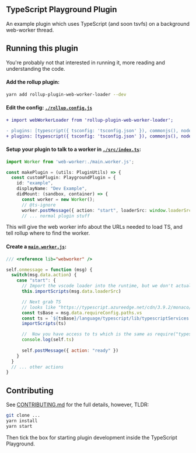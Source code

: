 ## TypeScript Playground Plugin

An example plugin which uses TypeScript (and soon tsvfs) on a background web-worker thread.

## Running this plugin

You're  probably not that interested in running it, more reading and understanding the code.

#### Add the rollup plugin:
```sh
yarn add rollup-plugin-web-worker-loader --dev
```

#### Edit the config: [`./rollup.config.js`](./rollup.config.js)

```diff
+ import webWorkerLoader from 'rollup-plugin-web-worker-loader';

- plugins: [typescript({ tsconfig: 'tsconfig.json' }), commonjs(), node(), json()],
+ plugins: [typescript({ tsconfig: 'tsconfig.json' }), commonjs(), node(), json(), webWorkerLoader()],
```

#### Setup your plugin to talk to a worker in [`./src/index.ts`](./src/index.ts):

```ts
import Worker from 'web-worker:./main.worker.js';

const makePlugin = (utils: PluginUtils) => {
  const customPlugin: PlaygroundPlugin = {
    id: "example",
    displayName: "Dev Example",
    didMount: (sandbox, container) => {
      const worker = new Worker();
      // @ts-ignore
      worker.postMessage({ action: "start", loaderSrc: window.loaderSrc, requireConfig: window.requireConfig });
      // ... normal plugin stuff
```

This will give the web worker info about the URLs needed to load TS, and tell rollup where to find the worker.

#### Create a [`main.worker.js`](./src/main.worker.js):

```js
/// <reference lib="webworker" />

self.onmessage = function (msg) {
  switch(msg.data.action) {
    case "start": {
      // Import the vscode loader into the runtime, but we don't actually use it
      this.importScripts(msg.data.loaderSrc)

      // Next grab TS
      // looks like "https://typescript.azureedge.net/cdn/3.9.2/monaco/dev/vs/language/typescript/lib/typescriptServices.js"
      const tsBase = msg.data.requireConfig.paths.vs 
      const ts = `${tsBase}/language/typescript/lib/typescriptServices.js`
      importScripts(ts)

      //  Now you have access to ts which is the same as require("typescript")
      console.log(self.ts)
      
      self.postMessage({ action: "ready" })
    }
  }
  // ... other actions
}

```

## Contributing

See [CONTRIBUTING.md](./CONTRIBUTING.md) for the full details, however, TLDR:

```sh
git clone ...
yarn install
yarn start
```

Then tick the box for starting plugin development inside the TypeScript Playground.
